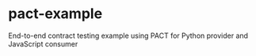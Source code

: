 # pact-example
End-to-end contract testing example using PACT for Python provider and JavaScript consumer
